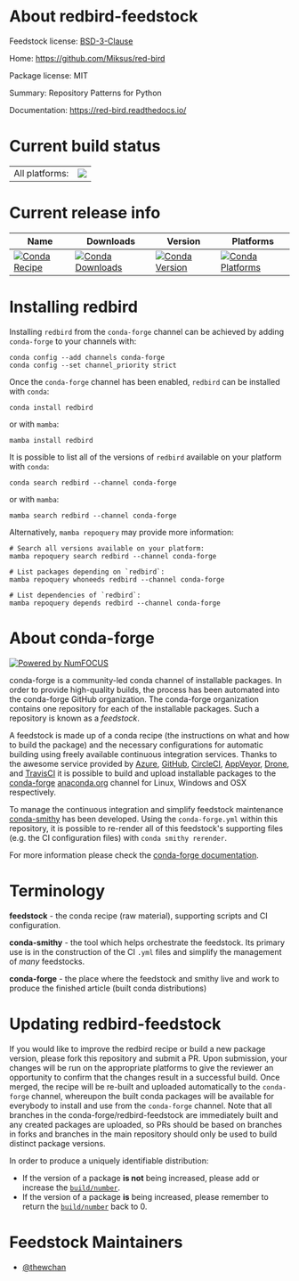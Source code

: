 About redbird-feedstock
=======================

Feedstock license: [BSD-3-Clause](https://github.com/conda-forge/redbird-feedstock/blob/main/LICENSE.txt)

Home: https://github.com/Miksus/red-bird

Package license: MIT

Summary: Repository Patterns for Python

Documentation: https://red-bird.readthedocs.io/

Current build status
====================


<table><tr><td>All platforms:</td>
    <td>
      <a href="https://dev.azure.com/conda-forge/feedstock-builds/_build/latest?definitionId=16602&branchName=main">
        <img src="https://dev.azure.com/conda-forge/feedstock-builds/_apis/build/status/redbird-feedstock?branchName=main">
      </a>
    </td>
  </tr>
</table>

Current release info
====================

| Name | Downloads | Version | Platforms |
| --- | --- | --- | --- |
| [![Conda Recipe](https://img.shields.io/badge/recipe-redbird-green.svg)](https://anaconda.org/conda-forge/redbird) | [![Conda Downloads](https://img.shields.io/conda/dn/conda-forge/redbird.svg)](https://anaconda.org/conda-forge/redbird) | [![Conda Version](https://img.shields.io/conda/vn/conda-forge/redbird.svg)](https://anaconda.org/conda-forge/redbird) | [![Conda Platforms](https://img.shields.io/conda/pn/conda-forge/redbird.svg)](https://anaconda.org/conda-forge/redbird) |

Installing redbird
==================

Installing `redbird` from the `conda-forge` channel can be achieved by adding `conda-forge` to your channels with:

```
conda config --add channels conda-forge
conda config --set channel_priority strict
```

Once the `conda-forge` channel has been enabled, `redbird` can be installed with `conda`:

```
conda install redbird
```

or with `mamba`:

```
mamba install redbird
```

It is possible to list all of the versions of `redbird` available on your platform with `conda`:

```
conda search redbird --channel conda-forge
```

or with `mamba`:

```
mamba search redbird --channel conda-forge
```

Alternatively, `mamba repoquery` may provide more information:

```
# Search all versions available on your platform:
mamba repoquery search redbird --channel conda-forge

# List packages depending on `redbird`:
mamba repoquery whoneeds redbird --channel conda-forge

# List dependencies of `redbird`:
mamba repoquery depends redbird --channel conda-forge
```


About conda-forge
=================

[![Powered by
NumFOCUS](https://img.shields.io/badge/powered%20by-NumFOCUS-orange.svg?style=flat&colorA=E1523D&colorB=007D8A)](https://numfocus.org)

conda-forge is a community-led conda channel of installable packages.
In order to provide high-quality builds, the process has been automated into the
conda-forge GitHub organization. The conda-forge organization contains one repository
for each of the installable packages. Such a repository is known as a *feedstock*.

A feedstock is made up of a conda recipe (the instructions on what and how to build
the package) and the necessary configurations for automatic building using freely
available continuous integration services. Thanks to the awesome service provided by
[Azure](https://azure.microsoft.com/en-us/services/devops/), [GitHub](https://github.com/),
[CircleCI](https://circleci.com/), [AppVeyor](https://www.appveyor.com/),
[Drone](https://cloud.drone.io/welcome), and [TravisCI](https://travis-ci.com/)
it is possible to build and upload installable packages to the
[conda-forge](https://anaconda.org/conda-forge) [anaconda.org](https://anaconda.org/)
channel for Linux, Windows and OSX respectively.

To manage the continuous integration and simplify feedstock maintenance
[conda-smithy](https://github.com/conda-forge/conda-smithy) has been developed.
Using the ``conda-forge.yml`` within this repository, it is possible to re-render all of
this feedstock's supporting files (e.g. the CI configuration files) with ``conda smithy rerender``.

For more information please check the [conda-forge documentation](https://conda-forge.org/docs/).

Terminology
===========

**feedstock** - the conda recipe (raw material), supporting scripts and CI configuration.

**conda-smithy** - the tool which helps orchestrate the feedstock.
                   Its primary use is in the construction of the CI ``.yml`` files
                   and simplify the management of *many* feedstocks.

**conda-forge** - the place where the feedstock and smithy live and work to
                  produce the finished article (built conda distributions)


Updating redbird-feedstock
==========================

If you would like to improve the redbird recipe or build a new
package version, please fork this repository and submit a PR. Upon submission,
your changes will be run on the appropriate platforms to give the reviewer an
opportunity to confirm that the changes result in a successful build. Once
merged, the recipe will be re-built and uploaded automatically to the
`conda-forge` channel, whereupon the built conda packages will be available for
everybody to install and use from the `conda-forge` channel.
Note that all branches in the conda-forge/redbird-feedstock are
immediately built and any created packages are uploaded, so PRs should be based
on branches in forks and branches in the main repository should only be used to
build distinct package versions.

In order to produce a uniquely identifiable distribution:
 * If the version of a package **is not** being increased, please add or increase
   the [``build/number``](https://docs.conda.io/projects/conda-build/en/latest/resources/define-metadata.html#build-number-and-string).
 * If the version of a package **is** being increased, please remember to return
   the [``build/number``](https://docs.conda.io/projects/conda-build/en/latest/resources/define-metadata.html#build-number-and-string)
   back to 0.

Feedstock Maintainers
=====================

* [@thewchan](https://github.com/thewchan/)

